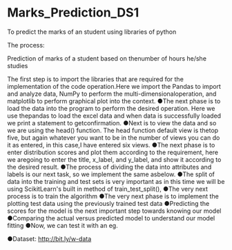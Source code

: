 # Marks_Prediction_DS1
To predict the marks of an student using libraries of python 

The process:

Prediction of marks of a student based on thenumber of hours he/she studies

The first step is to import the libraries that are required for the implementation of the code operation.Here we import the Pandas to import and analyze data, NumPy to perform the multi-dimensionaloperation, and matplotlib to perform graphical plot into the context.
●The next phase is to load the data into the program to perform the desired operation. Here we use thepandas to load the excel data and when data is successfully loaded we print a statement  to getconfirmation.
●Next is to view the data and so we are using the head() function. The head function default view is thetop five, but again whatever you want to be in the number of views you can do it as entered, in this case,I have entered six views.
●The next phase is to enter distribution scores and plot them according to the requirement, here we aregoing to enter the title, x_label, and y_label, and show it according to the desired result.
●The process of dividing the data into attributes and labels is our next task, so we implement the same asbelow.
●The split of data into the training and test sets is very important as in this time we will be using ScikitLearn's built in method of train_test_split(),
●The very next process is to train the algorithm
●The very next phase is to implement the plotting test data using the previously trained test data
●Predicting the scores for the model is the next important step towards knowing our model
●Comparing the actual versus predicted model to understand our model fitting
●Now, we can test it with an eg.

●Dataset: http://bit.ly/w-data


